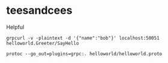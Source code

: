 # teesandcees

Helpful
```
grpcurl -v -plaintext -d '{"name":"bob"}' localhost:50051 helloworld.Greeter/SayHello

protoc --go_out=plugins=grpc:. helloworld/helloworld.proto
```
